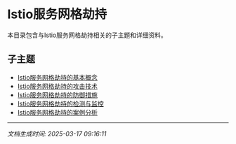 # Istio服务网格劫持

本目录包含与Istio服务网格劫持相关的子主题和详细资料。

## 子主题

- [Istio服务网格劫持的基本概念](istio-traffic-hijack/basic-concepts.md)
- [Istio服务网格劫持的攻击技术](istio-traffic-hijack/attack-techniques.md)
- [Istio服务网格劫持的防御措施](istio-traffic-hijack/defense-measures.md)
- [Istio服务网格劫持的检测与监控](istio-traffic-hijack/detection-monitoring.md)
- [Istio服务网格劫持的案例分析](istio-traffic-hijack/case-studies.md)

---

*文档生成时间: 2025-03-17 09:16:11*

